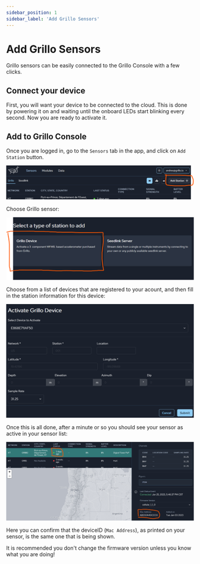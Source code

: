 ```yaml
---
sidebar_position: 1
sidebar_label: 'Add Grillo Sensors'
---
```


# Add Grillo Sensors
Grillo sensors can be easily connected to the Grillo Console with a few clicks.

## Connect your device
First, you will want your device to be connected to the cloud. This is done by powering it on and waiting until the onboard LEDs start blinking every second.
Now you are ready to activate it.

## Add to Grillo Console
Once you are logged in, go to the `Sensors` tab in the app, and click on `Add Station` button.

![Add station button](./img/add-station-button.png)


Choose Grillo sensor:

![Select station type](./img/select-station-type.png)

Choose from a list of devices that are registered to your acount, and then fill in the station information for this device:

![Add station details](./img/add-sensor-details.png)

Once this is all done, after a minute or so you should see your sensor as active in your sensor list:

![Add station details](./img/sensor-active.png)

Here you can confirm that the deviceID (`Mac Address`), as printed on your sensor, is the same one that is being shown.

It is recommended you don't change the firmware version unless you know what you are doing!